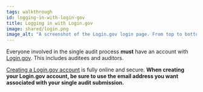 ```yaml
---
tags: walkthrough
id: logging-in-with-login-gov
title: Logging in with Login.gov
image: shared/login.png
image_alt: "A screenshot of the Login.gov login page. From top to bottom: an email address input, a password input, a 'Sign in' button, and a 'Create an Account' button."
---
```


Everyone involved in the single audit process **must** have an account with [Login.gov](http://login.gov). This includes auditees and auditors.

[Creating a Login.gov account](https://login.gov/create-an-account/) is fully online and secure. **When creating your Login.gov account, be sure to use the email address you want associated with your single audit submission.**
